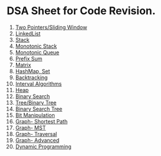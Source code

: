 # DSA Sheet for Code Revision.

1. [Two Pointers/Sliding Window]()
2. [LinkedList]()
3. [Stack]()
4. [Monotonic Stack]()
5. [Monotonic Queue]()
6. [Prefix Sum]()
7. [Matrix]()
8. [HashMap, Set]()
9. [Backtracking]()
10. [Interval Algorithms]()
11. [Heap]()
12. [Binary Search]() 
13. [Tree/Binary Tree]()
14. [Binary Search Tree]()
15. [Bit Manipulation]()
16. [Graph- Shortest Path]()
17. [Graph- MST]()
18. [Graph- Traversal]()
19. [Graph- Advanced]()
20. [Dynamic Programming]()
